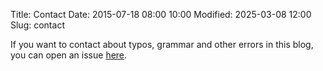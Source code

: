 Title: Contact
Date: 2015-07-18 08:00 10:00
Modified: 2025-03-08 12:00
Slug: contact

If you want to contact about typos, grammar and other errors in this blog, you can open an issue [here](https://github.com/yuceltoluyag/yuceltoluyag.github.io/issues).
